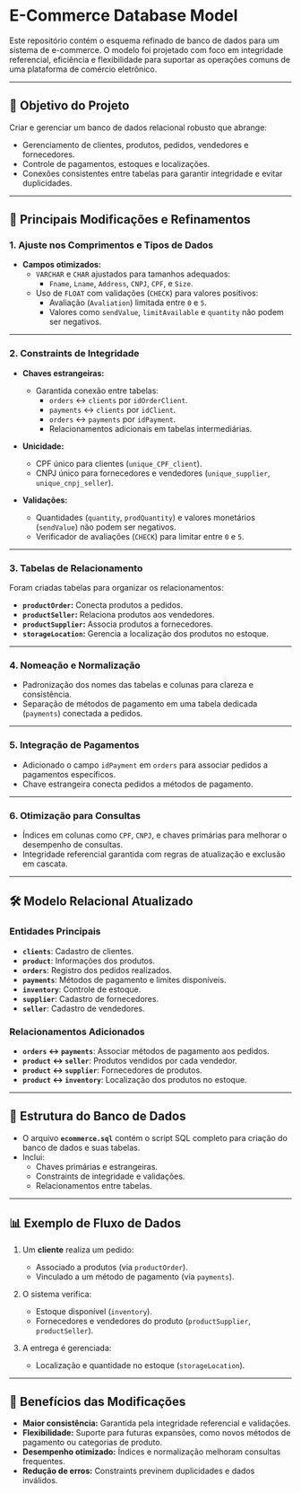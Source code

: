 # E-Commerce Database Model

Este repositório contém o esquema refinado de banco de dados para um sistema de e-commerce. O modelo foi projetado com foco em integridade referencial, eficiência e flexibilidade para suportar as operações comuns de uma plataforma de comércio eletrônico.

---

## 🎯 **Objetivo do Projeto**
Criar e gerenciar um banco de dados relacional robusto que abrange:
- Gerenciamento de clientes, produtos, pedidos, vendedores e fornecedores.
- Controle de pagamentos, estoques e localizações.
- Conexões consistentes entre tabelas para garantir integridade e evitar duplicidades.

---

## 🔑 **Principais Modificações e Refinamentos**

### 1. **Ajuste nos Comprimentos e Tipos de Dados**
- **Campos otimizados:**
  - `VARCHAR` e `CHAR` ajustados para tamanhos adequados:
    - `Fname`, `Lname`, `Address`, `CNPJ`, `CPF`, e `Size`.
  - Uso de `FLOAT` com validações (`CHECK`) para valores positivos:
    - Avaliação (`Avaliation`) limitada entre `0` e `5`.
    - Valores como `sendValue`, `limitAvailable` e `quantity` não podem ser negativos.

---

### 2. **Constraints de Integridade**
- **Chaves estrangeiras:**
  - Garantida conexão entre tabelas:
    - `orders` ↔ `clients` por `idOrderClient`.
    - `payments` ↔ `clients` por `idClient`.
    - `orders` ↔ `payments` por `idPayment`.
    - Relacionamentos adicionais em tabelas intermediárias.

- **Unicidade:**
  - CPF único para clientes (`unique_CPF_client`).
  - CNPJ único para fornecedores e vendedores (`unique_supplier`, `unique_cnpj_seller`).

- **Validações:**
  - Quantidades (`quantity`, `prodQuantity`) e valores monetários (`sendValue`) não podem ser negativos.
  - Verificador de avaliações (`CHECK`) para limitar entre `0` e `5`.

---

### 3. **Tabelas de Relacionamento**
Foram criadas tabelas para organizar os relacionamentos:
- **`productOrder`:** Conecta produtos a pedidos.
- **`productSeller`:** Relaciona produtos aos vendedores.
- **`productSupplier`:** Associa produtos a fornecedores.
- **`storageLocation`:** Gerencia a localização dos produtos no estoque.

---

### 4. **Nomeação e Normalização**
- Padronização dos nomes das tabelas e colunas para clareza e consistência.
- Separação de métodos de pagamento em uma tabela dedicada (`payments`) conectada a pedidos.

---

### 5. **Integração de Pagamentos**
- Adicionado o campo `idPayment` em `orders` para associar pedidos a pagamentos específicos.
- Chave estrangeira conecta pedidos a métodos de pagamento.

---

### 6. **Otimização para Consultas**
- Índices em colunas como `CPF`, `CNPJ`, e chaves primárias para melhorar o desempenho de consultas.
- Integridade referencial garantida com regras de atualização e exclusão em cascata.

---

## 🛠 **Modelo Relacional Atualizado**

### **Entidades Principais**
- **`clients`**: Cadastro de clientes.
- **`product`**: Informações dos produtos.
- **`orders`**: Registro dos pedidos realizados.
- **`payments`**: Métodos de pagamento e limites disponíveis.
- **`inventory`**: Controle de estoque.
- **`supplier`**: Cadastro de fornecedores.
- **`seller`**: Cadastro de vendedores.

### **Relacionamentos Adicionados**
- **`orders` ↔ `payments`**: Associar métodos de pagamento aos pedidos.
- **`product` ↔ `seller`**: Produtos vendidos por cada vendedor.
- **`product` ↔ `supplier`**: Fornecedores de produtos.
- **`product` ↔ `inventory`**: Localização dos produtos no estoque.

---

## 🧩 **Estrutura do Banco de Dados**
- O arquivo **`ecommerce.sql`** contém o script SQL completo para criação do banco de dados e suas tabelas.
- Inclui:
  - Chaves primárias e estrangeiras.
  - Constraints de integridade e validações.
  - Relacionamentos entre tabelas.

---

## 📊 **Exemplo de Fluxo de Dados**

1. Um **cliente** realiza um pedido:
   - Associado a produtos (via `productOrder`).
   - Vinculado a um método de pagamento (via `payments`).

2. O sistema verifica:
   - Estoque disponível (`inventory`).
   - Fornecedores e vendedores do produto (`productSupplier`, `productSeller`).

3. A entrega é gerenciada:
   - Localização e quantidade no estoque (`storageLocation`).

---

## 🚀 **Benefícios das Modificações**
- **Maior consistência:** Garantida pela integridade referencial e validações.
- **Flexibilidade:** Suporte para futuras expansões, como novos métodos de pagamento ou categorias de produto.
- **Desempenho otimizado:** Índices e normalização melhoram consultas frequentes.
- **Redução de erros:** Constraints previnem duplicidades e dados inválidos.


